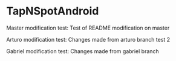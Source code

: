 # TapNSpotAndroid
Master modification test:
Test of README modification on master

Arturo modification test:
Changes made from arturo branch test 2

Gabriel modification test:
Changes made from gabriel branch